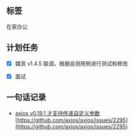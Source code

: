 ## 标签

在家办公

## 计划任务

- [x] 媒资 v1.4.5 联调，根据自测用例进行测试和修改

- [x] 面试

## 一句话记录

- [axios v0.19.1 才支持传递自定义参数](https://github.com/axios/axios/blob/master/CHANGELOG.md#0191-jan-7-2020)  
  [https://github.com/axios/axios/issues/2295](https://github.com/axios/axios/issues/2295)
